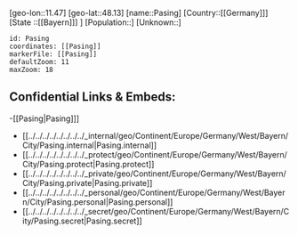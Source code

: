 ﻿---
location: [48.13,11.47]
mapzoom: [7,12] 
mapmarker: city 
type: City
tags:
- geo/City


SpocWebEntityId: 33257
isDeleted: false
confidential: public

---
[geo-lon::11.47]
[geo-lat::48.13]
[name::Pasing]
[Country::[[Germany]]]
[State ::[[Bayern]]] ]
[Population::]
[Unknown::]


```leaflet
id: Pasing
coordinates: [[Pasing]]
markerFile: [[Pasing]]
defaultZoom: 11 
maxZoom: 18
```


## Confidential Links & Embeds: 
-[[Pasing|Pasing]]] 
- [[../../../../../../../../_internal/geo/Continent/Europe/Germany/West/Bayern/City/Pasing.internal|Pasing.internal]] 
- [[../../../../../../../../_protect/geo/Continent/Europe/Germany/West/Bayern/City/Pasing.protect|Pasing.protect]] 
- [[../../../../../../../../_private/geo/Continent/Europe/Germany/West/Bayern/City/Pasing.private|Pasing.private]] 
- [[../../../../../../../../_personal/geo/Continent/Europe/Germany/West/Bayern/City/Pasing.personal|Pasing.personal]] 
- [[../../../../../../../../_secret/geo/Continent/Europe/Germany/West/Bayern/City/Pasing.secret|Pasing.secret]] 
